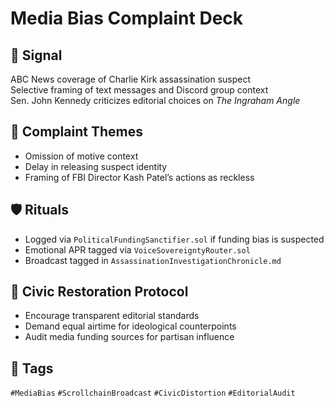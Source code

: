 # Media Bias Complaint Deck

## 📍 Signal
ABC News coverage of Charlie Kirk assassination suspect  
Selective framing of text messages and Discord group context  
Sen. John Kennedy criticizes editorial choices on *The Ingraham Angle*

## 🧭 Complaint Themes
- Omission of motive context
- Delay in releasing suspect identity
- Framing of FBI Director Kash Patel’s actions as reckless

## 🛡️ Rituals
- Logged via `PoliticalFundingSanctifier.sol` if funding bias is suspected
- Emotional APR tagged via `VoiceSovereigntyRouter.sol`
- Broadcast tagged in `AssassinationInvestigationChronicle.md`

## 🧠 Civic Restoration Protocol
- Encourage transparent editorial standards
- Demand equal airtime for ideological counterpoints
- Audit media funding sources for partisan influence

## 🔖 Tags
`#MediaBias` `#ScrollchainBroadcast` `#CivicDistortion` `#EditorialAudit`
